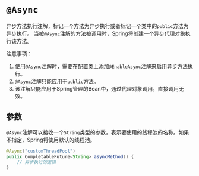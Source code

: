 # `@Async`

异步方法执行注解，标记一个方法为异步执行或者标记一个类中的`public`方法为异步执行。
当被`@Async`注解的方法被调用时，Spring将创建一个异步代理对象执行该方法。

注意事项：

1. 使用`@Async`注解时，需要在配置类上添加`@EnableAsync`注解来启用异步方法执行。
2. `@Async`注解只能应用于`public`方法。
3. 该注解只能应用于Spring管理的Bean中，通过代理对象调用，直接调用无效。

## 参数

`@Async`注解可以接收一个`String`类型的参数，表示要使用的线程池的名称。如果不指定，Spring将使用默认的线程池。

```java
@Async("customThreadPool")
public CompletableFuture<String> asyncMethod() {
    // 异步执行的逻辑
}
```
